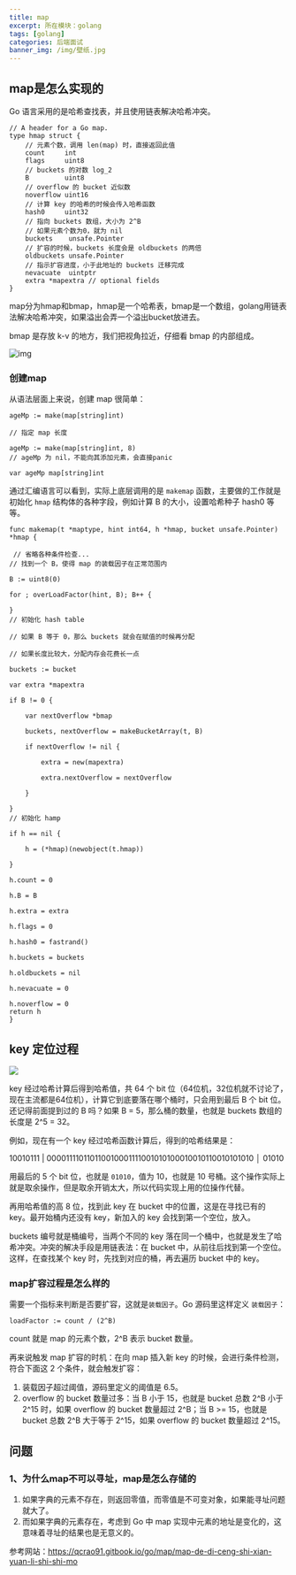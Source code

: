 ```yaml
---
title: map
excerpt: 所在模块：golang
tags: [golang]
categories: 后端面试
banner_img: /img/壁纸.jpg
---
```


## map是怎么实现的

Go 语言采用的是哈希查找表，并且使用链表解决哈希冲突。

```
// A header for a Go map.
type hmap struct {
    // 元素个数，调用 len(map) 时，直接返回此值
    count     int
    flags     uint8
    // buckets 的对数 log_2
    B         uint8
    // overflow 的 bucket 近似数
    noverflow uint16
    // 计算 key 的哈希的时候会传入哈希函数
    hash0     uint32
    // 指向 buckets 数组，大小为 2^B
    // 如果元素个数为0，就为 nil
    buckets    unsafe.Pointer
    // 扩容的时候，buckets 长度会是 oldbuckets 的两倍
    oldbuckets unsafe.Pointer
    // 指示扩容进度，小于此地址的 buckets 迁移完成
    nevacuate  uintptr
    extra *mapextra // optional fields
}
```

map分为hmap和bmap，hmap是一个哈希表，bmap是一个数组，golang用链表法解决哈希冲突，如果溢出会弄一个溢出bucket放进去。



bmap 是存放 k-v 的地方，我们把视角拉近，仔细看 bmap 的内部组成。

![img](https://user-images.githubusercontent.com/7698088/57577391-f88f1d80-74a7-11e9-893c-4783dc4fb35e.png)



### 创建map

从语法层面上来说，创建 map 很简单：

```
ageMp := make(map[string]int)

// 指定 map 长度

ageMp := make(map[string]int, 8)
// ageMp 为 nil，不能向其添加元素，会直接panic

var ageMp map[string]int
```

通过汇编语言可以看到，实际上底层调用的是 `makemap` 函数，主要做的工作就是初始化 `hmap` 结构体的各种字段，例如计算 B 的大小，设置哈希种子 hash0 等等。

    func makemap(t *maptype, hint int64, h *hmap, bucket unsafe.Pointer) *hmap {
    
     // 省略各种条件检查...
    // 找到一个 B，使得 map 的装载因子在正常范围内
    
    B := uint8(0)
    
    for ; overLoadFactor(hint, B); B++ {
    
    }
    // 初始化 hash table
    
    // 如果 B 等于 0，那么 buckets 就会在赋值的时候再分配
    
    // 如果长度比较大，分配内存会花费长一点
    
    buckets := bucket
    
    var extra *mapextra
    
    if B != 0 {
    
        var nextOverflow *bmap
    
        buckets, nextOverflow = makeBucketArray(t, B)
    
        if nextOverflow != nil {
    
            extra = new(mapextra)
    
            extra.nextOverflow = nextOverflow
    
        }
    
    }
    // 初始化 hamp
    
    if h == nil {
    
        h = (*hmap)(newobject(t.hmap))
    
    }
    
    h.count = 0
    
    h.B = B
    
    h.extra = extra
    
    h.flags = 0
    
    h.hash0 = fastrand()
    
    h.buckets = buckets
    
    h.oldbuckets = nil
    
    h.nevacuate = 0
    
    h.noverflow = 0
    return h
    }



## key 定位过程

![](https://tva1.sinaimg.cn/large/e6c9d24ely1h58uhkib28j20u01270vw.jpg)

key 经过哈希计算后得到哈希值，共 64 个 bit 位（64位机，32位机就不讨论了，现在主流都是64位机），计算它到底要落在哪个桶时，只会用到最后 B 个 bit 位。还记得前面提到过的 B 吗？如果 B = 5，那么桶的数量，也就是 buckets 数组的长度是 2^5 = 32。

例如，现在有一个 key 经过哈希函数计算后，得到的哈希结果是：

 10010111 | 000011110110110010001111001010100010010110010101010 │ 01010

用最后的 5 个 bit 位，也就是 `01010`，值为 10，也就是 10 号桶。这个操作实际上就是取余操作，但是取余开销太大，所以代码实现上用的位操作代替。

再用哈希值的高 8 位，找到此 key 在 bucket 中的位置，这是在寻找已有的 key。最开始桶内还没有 key，新加入的 key 会找到第一个空位，放入。

buckets 编号就是桶编号，当两个不同的 key 落在同一个桶中，也就是发生了哈希冲突。冲突的解决手段是用链表法：在 bucket 中，从前往后找到第一个空位。这样，在查找某个 key 时，先找到对应的桶，再去遍历 bucket 中的 key。



### map扩容过程是怎么样的



需要一个指标来判断是否要扩容，这就是`装载因子`。Go 源码里这样定义 `装载因子`：

```
loadFactor := count / (2^B)
```

count 就是 map 的元素个数，2^B 表示 bucket 数量。

再来说触发 map 扩容的时机：在向 map 插入新 key 的时候，会进行条件检测，符合下面这 2 个条件，就会触发扩容：

1. 装载因子超过阈值，源码里定义的阈值是 6.5。
2. overflow 的 bucket 数量过多：当 B 小于 15，也就是 bucket 总数 2^B 小于 2^15 时，如果 overflow 的 bucket 数量超过 2^B；当 B >= 15，也就是 bucket 总数 2^B 大于等于 2^15，如果 overflow 的 bucket 数量超过 2^15。



## 问题

### 1、为什么map不可以寻址，map是怎么存储的

1. 如果字典的元素不存在，则返回零值，而零值是不可变对象，如果能寻址问题就大了。
2. 而如果字典的元素存在，考虑到 Go 中 map 实现中元素的地址是变化的，这意味着寻址的结果也是无意义的。





参考网站：https://qcrao91.gitbook.io/go/map/map-de-di-ceng-shi-xian-yuan-li-shi-shi-mo
